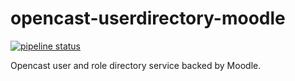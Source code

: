 # opencast-userdirectory-moodle

[![pipeline status](https://zivgitlab.uni-muenster.de/electures/opencast/opencast-userdirectory-moodle/badges/master/pipeline.svg)](https://zivgitlab.uni-muenster.de/electures/opencast/opencast-userdirectory-moodle/commits/master)

Opencast user and role directory service backed by Moodle.
